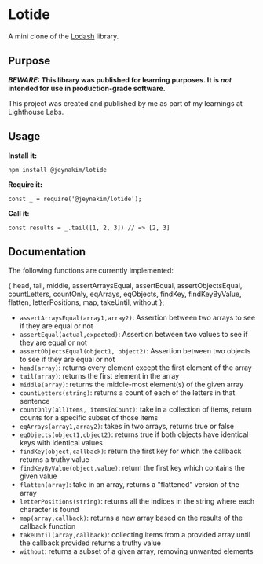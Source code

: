 # Lotide

A mini clone of the [Lodash](https://lodash.com) library.

## Purpose

**_BEWARE:_ This library was published for learning purposes. It is _not_ intended for use in production-grade software.**

This project was created and published by me as part of my learnings at Lighthouse Labs. 

## Usage

**Install it:**

`npm install @jeynakim/lotide`

**Require it:**

`const _ = require('@jeynakim/lotide');`

**Call it:**

`const results = _.tail([1, 2, 3]) // => [2, 3]`

## Documentation

The following functions are currently implemented:

 { head, tail, middle, assertArraysEqual, assertEqual, assertObjectsEqual, countLetters, countOnly, eqArrays, eqObjects, findKey, findKeyByValue, flatten, letterPositions, map, takeUntil, without };

* `assertArraysEqual(array1,array2)`: Assertion between two arrays to see if they are equal or not
* `assertEqual(actual,expected)`: Assertion between two values to see if they are equal or not 
* `assertObjectsEqual(object1, object2)`: Assertion between two objects to see if they are equal or not 
* `head(array)`: returns every element except the first element of the array
* `tail(array)`: returns the first element in the array
* `middle(array)`: returns the middle-most element(s) of the given array
* `countLetters(string)`: returns a count of each of the letters in that sentence
* `countOnly(allItems, itemsToCount)`: take in a collection of items, return counts for a specific subset of those items
* `eqArrays(array1,array2)`: takes in two arrays, returns true or false
* `eqObjects(object1,object2)`: returns true if both objects have identical keys with identical values
* `findKey(object,callback)`:  return the first key for which the callback returns a truthy value
* `findKeyByValue(object,value)`: return the first key which contains the given value
* `flatten(array)`: take in an array, returns a "flattened" version of the array
* `letterPositions(string)`: returns all the indices in the string where each character is found
* `map(array,callback)`: returns a new array based on the results of the callback function
* `takeUntil(array,callback)`: collecting items from a provided array until the callback provided returns a truthy value
* `without`: returns a subset of a given array, removing unwanted elements